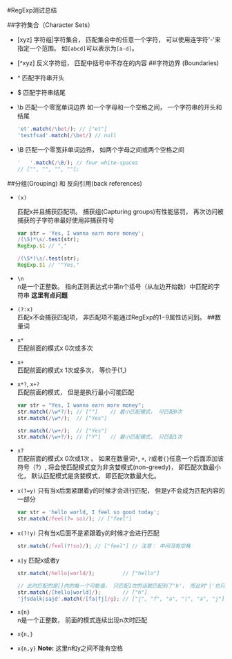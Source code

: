#RegExp测试总结

##字符集合（Character Sets）
* [xyz] 字符组|字符集合， 匹配集合中的任意一个字符， 可以使用连字符'-'来指定一个范围。 如```[abcd]```可以表示为```[a-d]```。
* [^xyz] 反义字符组， 匹配中括号中不存在的内容
##字符边界 (Boundaries)
* ^  匹配字符串开头
* $  匹配字符串结尾
* \b 匹配一个零宽单词边界 如一个字母和一个空格之间， 一个字符串的开头和结尾
    
  ```js
  'et'.match(/\bet/); // ["et"]
  'testfsad'.match(/\bet/) // null
  ```
* \B 匹配一个零宽非单词边界， 如两个字母之间或两个空格之间
  
  ```js
  '   '.match(/\B/); // four white-spaces
  // ["", "", "", ""];

  ```
##分组(Grouping) 和 反向引用(back references)
* ```(x)```  

  匹配x并且捕获匹配项。 捕获组(Capturing groups)有性能惩罚， 再次访问被捕获的子字符串最好使用非捕获符号
   
   ```js
   var str = 'Yes, I wanna earn more money';
   /(\S)*\s/.test(str); 
   RegExp.$1 // ","
   
   /(\S*)\s/.test(str);
   RegExp.$1 // '"Yes,"
   ```
* ```\n```  
  n是一个正整数。 指向正则表达式中第n个括号（从左边开始数）中匹配的字符串 **这里有点问题**
* ```(?:x)```  
  匹配x不会捕获匹配项， 非匹配项不能通过RegExp的$1-$9属性访问到。 
##数量词
* ```x*```   
  匹配前面的模式x 0次或多次
* ```x+```  
  匹配前面的模式x 1次或多次， 等价于{1,}
* ```x*?```, ```x+?```  
  匹配前面的模式， 但是是执行最小可能匹配
   
  ```js
  var str = "Yes, I wanna earn more money";
  str.match(/\w*?/); // [""]    // 最小匹配模式， 可匹配0次
  str.match(/\w*/);  // ["Yes"]  

  str.match(/\w+/);  // ["Yes"]
  str.match(/\w+?/); // ["Y"]   // 最小匹配模式， 只匹配1次
  ```
* ```x?```  
  匹配前面的模式x 0次或1次 。 如果在数量词```*```, ```+```, ```?```或者```{}```任意一个后面添加该符号（?）, 将会使匹配模式变为非贪婪模式(non-greedy)， 即匹配次数最小化， 默认匹配模式是贪婪模式， 即匹配次数最大化。 

* ```x(?=y)```
  只有当x后面紧跟着y的时候才会进行匹配， 但是y不会成为匹配内容的一部分  
  ```js
  var str = 'hello world, I feel so good today';
  str.match(/feel(?= so)/); // ["feel"]
  

  ``` 

* ```x(?!y)```
  只有当x后面不是紧跟着y的时候才会进行匹配
  
  ```js
  str.match(/feel(?!so)/); // ["feel"] // 注意： 中间没有空格
  ```

* ```x|y```
  匹配x或者y  
  ```js
  str.match(/hello|world/);         // ["hello"]

  // 此时匹配的是[]内的每一个可能值， 只匹配1次的话就匹配到了'h'， 而此时'|'也只被当成一个普通的字符
  str.match(/[hello|world]/);       // ["h"] 
  'jfsdalk|sajd'.match(/[fa|fj]/g); // ["j", "f", "a", "|", "a", "j"]
  ```
* ```x{n}```  
  n是一个正整数， 前面的模式连续出现n次时匹配

* ```x{n,}```
* ```x{n,y}```
   **Note:** 这里n和y之间不能有空格  
